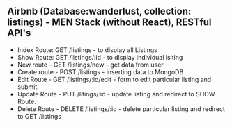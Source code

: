 <h2> Airbnb (Database:wanderlust, collection: listings) - MEN Stack (without React), RESTful API's</h2>
<ul>
    <li>Index Route: GET /listings - to display all Listings</li>
    <li>Show Route: GET /listings/:id - to display individual lsiting</li>
    <li>New route - GET /listings/new - get data from user</li>
    <li> Create route - POST /listings - inserting data to MongoDB </li>
    <li>Edit Route - GET /listings/:id/edit - form to edit particular listing and submit.</li>
    <li>Update Route - PUT /litings/:id - update listing and redirect to SHOW Route.</li>
    <li>Delete Route - DELETE /listings/:id - delete particular listing and redirect to GET /listings</li>
    <!-- <li></li> -->
</ul>

<!-- 47. Phase 1 (part a) - CRUD operations - [1] to [9]
[1] basic setup -- installing express, ejs, mongoose. 
    index.js -- require express, initialize app, lister to port for requests, setup up home root "/" to verify working.
    require mongoose, setup connection.
[2] define Schema and model(in models/listing.js) and export it. require listing in app.js. create new document using instance of listing. verfiy whether document insertion is working through mongosh (MongoDb shell).
[3] repository link: https://github.com/apna-college/wanderlust
initialise database, data link: https://github.com/apna-college/wanderlust/blob/main/init/data.js
[4] Initilization of database: used to intialize databse with new data, helpfull whenever we need to reinitialise database. File: init/data.js (contains data).... File: init/index.js (contains required to code to cleanup existing database and insert intilisation data).
[5] Index Route: GET /listings - to display all Listings
[6] Show Route: GET /listings/:id - to desplay individual listing
[7] New and Create Route - 
    New route - GET /listings/new - get data from user
    Create route - POST /listings - inserting data to MongoDB
[8] Edit and Update Route
    Edit Route - GET /listings/:id/edit - form to edit particular listing and submit.
    Update Route - PUT /listings/:id - update listing and redirect to SHOW Route.
[9] Delete Route - DELETE /listings/:id - delete particular listing and redirect to GET /listings.

 -->

 <!-- 48. Phase 1 (Part b) - Apply Styling - [10] to [17]
[10] 01. Creating Boilerplate -- making use of EJS Mate (npm i ejs-mate, const ejsMate = require("ejs-mate"), app.engine('ejs', ejsMate)) to enhanced templating. common templatings in many pages can be put into views/layouts folder (here we have boilerplate.ejs) and import in ejs files ex: like Navbar, Footer etc..
 And Creting public folder. May contain css files,js files,images.

[11] 02. Navbar (views/includes/navbar.ejs)- attaching NavBar in Boilerplate file, using Bootstrap
[12] 03. Footer (views/includes/footer.ejs) - attaching Footer in Boilerplate file
[13] 04. Index page Styling -> displaying contents in card using bootstrap (modifying /listings/index.ejs)
[14] 05. Styling New Listing (Add new listing page) 
important concepts: flex: 1; (short hand for flex: flex-grow flex-shrink flex-basis) used for responsiveness when parent container is flex. FLEW GROW: default(0) means even if conainer have empty space, elements will not occupy anythin. value "1" means elements will equally occupy empty space. can have any range of positive number's and each element/child can have different value. value "2" mean element occupies free space twice than other elements.
FLEW SHRINK: default(1) means the elements will shrink if window/screen size decreases to fit current size, value "0" - element will not shrink and overflows. 
FLEX BASIS: 0 allows all elements to occupy availabe free space evenly and all element will have same size.

ROW-COLS: splitting screen into rows and cols and adjusting elements size; bootstrap-gutters

[15] 06.Styling Edit Listing page - same style as Add New Listing page. only difference is we use value="" attribute insted of placeholder.

[16] 07.Styling Show Listing using Bootstrap
[17] 50, 51 folders - Learnt Middlewares and Error Handling.
 -->

 <!-- 51. Project - Phase 1(Part c) - [18] to [25]
 [18] 01. Client-Side Form Validation - using Bootstrap form validations and disabling browsers default validation.
 Step 1: adding "novalidate" if form tag. second, adding class="needs-validation" in form tag. third, adding js code(in bootdtrap website) in public/js/script.js file and mentioning it in boilerplate.ejs.

[19] 02. Success and Failure text (displaying message with validation in form) in both new.ejs and edit.ejs.
 but there is still vulnerability in our verification as we can't send data via form, if we send data via hoppscotch or API directly then invalid data get stored in database so we need to use server side validation.

 [20] 03. Custom error Handling. adding middleware in app.js to handle error while adding new data to database.

 [21] 04. Adding wrapAsync /utils/wrapAsync.js. making use of wrapAsync in place of try-catch block done in above (create route). 
 [22] 05. Adding ExpressError /util/ExpressError.js. defining custom error name and status. defining middleware for wild card route, adding server sd\ide validations for delete route, edit route etc..
[23] 06. views/listings/error.ejs - displaying error message using bootstrap "alerts". 
[24] 07. Validation for Schema (Server side error handling (verify empty object data i.e., applying validation for individual fields)) and using npm i joi. using "joi" npm package formschema verification (sends error if the inout fields are empty while submitting form). defining new file ./schema.js for defining joi schema for verification.
[25] 08. Validation for Schema (using Middleware). all the above code is put in function and used as a middleware for create and update route and making use of addition "details" sent in error.
 --> 

<!-- 52. Database Relationships - learning relationships in MongoDB (how to connect two tables) - just learning
 -->

 <!-- 53.  Project - phase 2 (Part A) - [26] to [33]
    [26] 03. models/reviews.js -- created new reviews model(for storing comment-String, rating(1 to 5)-Number, createdAt-date and time) for storing reviews of all listings. and Added "reviews" field in listings model, which stores ObjectIDs of reviews.

    [27] 04. creating form for taking reviews in show.ejs .. just form, post request is not implemented
    [28] 05. submitting reviews form - post request - POST /listings/:id/reviews - getting review object, storing it in reviews and pushing in listings.reviews array.

    [29] 06. Client ans Server Side validation for Reviews - client(Form validation - making input fields required) - server side(Joi validation - creating schem in schema.js -> requiring in app.js, creating a function and using it as middleware in /listings/:id/reviews. also using wrapAsync() for error handling).

    [30] 07. Render Reviews - displaying all review of each listing in show.ejs ... making use of .populate("reviews") in show route(app.js) .. without styling

    [31] 08. Add Styling to Reviews in show.ejs
    [32] 09. Delete button for reviews - show.ejs - DELETE ROUTE - /listings/:id/reviews/:reviewId
        Making use of Mongo $pull Operator (for deleting reivew ObjectID() from listing.reviews array).
        "" The $pull operator removes from an existing array all instances of a value or values that match a specified condition. ""
    [33] 10. Handling Delete Listing - Creating delete Middleware for reviews /models/listing/js - after execution of delete route in [32] step it automatically executes this middleware which deletes all reviews associated with this listing in Reviews Collection/model

-->

<!-- 54. Project - Phase 2 (part b) [34] and [35]
    01, 02 are basics of express router

  [34] 03. Learning about "Express Router", Restructuring (We do in Major projects). Creating a new folder "routes" in main directory. from app.js we cut and paste all the /listings/ routes to routes/listing.js and Middlewares it used. copy past all the required packages. In /routes/listings.js : replacing all app with router ex: replacing app.get with router.get. and we are removing /listings/ in all routes.
  In app.js, replacing all that listing code with app.use("/listings", listings);

  [35] 04. Likewise, we are doing restructuring for Reviews routes and new concept MERGE PARAMS (while giving reviews after replacing all the code, it will not work because the ID in the route is not reaching /routes/review.js. so while requiring Router({mergeParams: true}) in review.js).
  i.e., removing all the code that belongs to reviews route from app.js to /routes/review.js

  and new concept: Merge Params
    while giving reviews after replacing all the code, it will not work because the ID in the route is not reaching /routes/review.js.
    error: Cannot read properties of null (reading 'reviews')
    Here comes MERGE PARAMS concept,
    instead of: const router = express.Router();
    we use: const router = express.Router({ mergeParams: true });
    Which merges parents(app.js) route with child route(routes in /routes/review.js)

    reference: expressjs.com/en/4x/api.html#express.router

    05 to 08 - About Web cookies (we use them to store some info from server to browser and after that, that information can be shared by all other pages). Mostly used for Authentication and Authirization. 
    
-->

<!-- 55. Project - phase 2 (part c) [36] to [40]
    01. Intro about session, stateful and stateless protocols. 
    02. Intro about express sessions, using session as middleware
    03. Exploring session options, like resave , saveUninitialized. Keeping track of no of requests received in a session.
    
    04. Storing and using session info, creating temporary varible in session to store username and display it in different pages
    05. using connect-flash npm package, for displaying temporary messages. like, user registered, new listing added, listing deleted etc.. (Can also be done through alerts)
    06. using res.locals, while rendering view we can use res.locals to store temporary data and without passing it, we can directly access it in view (we used it to store flash messages)

    [36] 07. Implementing sessions in project (npm i express-session)- requiring session and setting up middleware. verify for sessionId(inspect->applications->cookies->localhost->connect.sid) cookie in browser.
    [37] 08. setting cookie in sessionOnptions - used to set expiry date for session cookie ex: 7 Days means in same browser we don't have to login everytime for next 7 days. and setting httpOnly to true to prevent from crossSite attacks.

    [38] 09. Implementing Flash Message - message that new listing is created is displayed in /listing (index.ejs).
    [39] 10. Implementing Success partials - displaying succes flash message when we add new listing, edit listing, delete listing,  add new review, delete review.
    (shifiting displaying of flash message to boiler plate)
    [40] 11. Implementing Failure partials - displaying failur flash message. for example: if we are trying to access listing that do not exist or edit listing that do not exist.

 -->

 <!-- 56. Project - phase 2 (Part d)
    01 to 05 learned babsic about Authentication, Authorization, Password storing (hashing and Salting), passport package for authentication
    [41] 06. User Model (models/user.js) - creating user model using passport package
    [42] 07. Configuring passport-local before using in app.js
    [43] 08. Demo user - new route for testing woriking of passport, for testing how details are stored.
    [44] 09. Creating SignUp route, form - /signup GET request - new route user.js and new view /users/signup.ejs
    

 -->